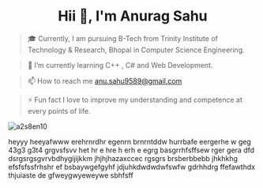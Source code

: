 <h1 align="center">Hii 👋, I'm Anurag Sahu</h1>

> 🎓 Currently, I am pursuing B-Tech from Trinity Institute of Technology & Research, Bhopal in Computer Science Engineering.
 
> 🌱 I’m currently learning C++ , C#  and  Web Development.

> 📫 How to reach me anu.sahu9589@gmail.com

> ⚡️ Fun fact I love to improve my understanding and competence at every points of life.

<p><img align="center" src="https://github-readme-streak-stats.herokuapp.com/?user=a2s8en10&" alt="a2s8en10" /></p>
heyyy
heeyafwww
erehrnrdhr
egenrn
brnrntddw
hurrbafe
eergerhe
w
geg
43g3
g3t4
grgvsfsvv
het
hr
e
hre
h
erh
e
egrg
basgrrhfsffsew
rger
gera
dfd
dsrgsrgsgvrvbdhygijijkkm
jhjhjhazaxccec
rgsgrs
brsberbbebb
jhkhkhg
efsfsfssfrhshr
ef
bsbaywgefgyhf
jdjuhkdwdwdwfswfw
gdrhhdrg
ffefawthdx
thjuiaste
de
gfweygwyeweywe
sbhfsff
